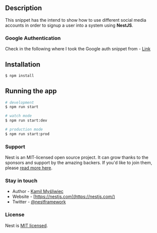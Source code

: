 ## Description
This snippet has the intend to show how to use different social media accounts in order to signup a user into a system using **NestJS**.

### Google Authentication
Check in the following where I took the Google auth snippet from - [Link](https://dev.to/imichaelowolabi/how-to-implement-login-with-google-in-nest-js-2aoa)

## Installation

```bash
$ npm install
```

## Running the app

```bash
# development
$ npm run start

# watch mode
$ npm run start:dev

# production mode
$ npm run start:prod
```

### Support

Nest is an MIT-licensed open source project. It can grow thanks to the sponsors and support by the amazing backers. If you'd like to join them, please [read more here](https://docs.nestjs.com/support).

### Stay in touch

- Author - [Kamil Myśliwiec](https://kamilmysliwiec.com)
- Website - [https://nestjs.com](https://nestjs.com/)
- Twitter - [@nestframework](https://twitter.com/nestframework)

### License

Nest is [MIT licensed](LICENSE).
